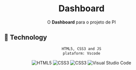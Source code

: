 <div align="center">
    <h1>Dashboard</h1>
</div>

<div align="center">

O **Dashboard** para o projeto de PI
</div> 

## :rocket: Technology

<div align="center">

```sh
HTML5, CSS3 and JS
plataform: Vscode
```

<img alt="HTML5" src="https://img.shields.io/badge/html5-%23E34F26.svg?style=for-the-badge&logo=html5&logoColor=white"/>
<img alt="CSS3" src="https://img.shields.io/badge/css3-%231572B6.svg?style=for-the-badge&logo=css3&logoColor=white"/>
<img alt="CSS3" src="https://img.shields.io/badge/JavaScript-323330?style=for-the-badge&logo=javascript&logoColor=F7DF1E"/>
<img alt="Visual Studio Code" src="https://img.shields.io/badge/VisualStudioCode-0078d7.svg?style=for-the-badge&logo=visual-studio-code&logoColor=white"/>


</div>